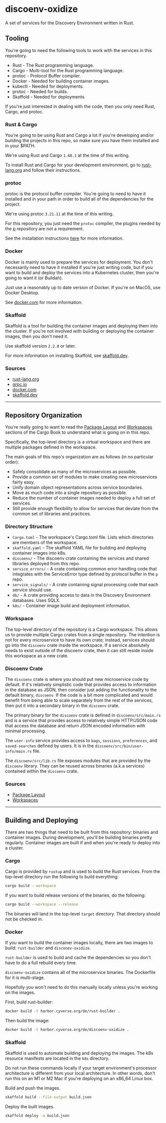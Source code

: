 # discoenv-oxidize

A set of services for the Discovery Environment written in Rust.

## Tooling
You're going to need the following tools to work with the services in this repository.
* Rust - The Rust programming language.
* Cargo - Multi-tool for the Rust programming language.
* protoc - Protocol Buffer compiler.
* Docker - Needed for building container images.
* kubectl - Needed for deployments.
* protoc - Needed for builds.
* Skaffold - Needed for deployments.

If you're just interested in dealing with the code, then you only need Rust, Cargo, and protoc.

### Rust & Cargo
You're going to be using Rust and Cargo a lot if you're developing and/or building the projects in this repo, so make sure you have them installed and in your $PATH.

We're using Rust and Cargo `1.68.1` at the time of this writing.

To install Rust and Cargo for your development environment, go to [rust-lang.org](https://www.rust-lang.org/tools/install) and follow their instructions.

### protoc
protoc is the protocol buffer compiler. You're going to need to have it installed and in your path in order to build all of the dependencies for the project.

We're using protoc `3.21.11` at the time of this writing.

For this repository, you just need the `protoc` compiler, the plugins needed by the [p](https://github.com/cyverse-de/p) repository are not a requirement.

See the installation instructions [here](https://grpc.io/docs/protoc-installation/) for more information.

### Docker
Docker is mainly used to prepare the services for deployment. You don't necessarily need to have it installed if you're just writing code, but if you want to build and deploy the services into a Kubernetes cluster, then you're going to want it (or Buildah).

Just use a reasonably up to date version of Docker. If you're on MacOS, use Docker Desktop.

See [docker.com](https://www.docker.com/) for more information.

### Skaffold
Skaffold is a tool for building the container images and deploying them into the cluster. If you're not involved with building or deploying the container images, then you don't need it.

Use skaffold version `2.2.0` or later.

For more information on installing Skaffold, see [skaffold.dev](https://skaffold.dev/docs/install/#standalone-binary).

### Sources
* [rust-lang.org](https://www.rust-lang.org/tools/install)
* [grpc.io](https://grpc.io/docs/protoc-installation/)
* [docker.com](https://www.docker.com/)
* [skaffold.dev](https://skaffold.dev/docs/install/#standalone-binary)

---

## Repository Organization
You're really going to want to read the [Package Layout](https://doc.rust-lang.org/cargo/guide/project-layout.html) and [Workspaces](https://doc.rust-lang.org/cargo/reference/workspaces.html) sections of the Cargo Book to understand what is going on in this repo.

Specifically, the top-level directory is a virtual workspace and there are multiple packages defined in the workspace.

The main goals of this repo's organization are as follows (in no particular order):
* Safely consolidate as many of the microservices as possible.
* Provide a common set of modules to make creating new microservices fairly easy.
* Unify domain object representations across service boundaries.
* Move as much code into a single repository as possible.
* Reduce the number of container images needed to deploy a full set of services.
* Still provide enough flexibility to allow for services that deviate from the common set of libraries and practices.

### Directory Structure
* `Cargo.toml` - The workspace's Cargo.toml file. Lists which directories are members of the workspace.
* `skaffold.yaml` - The skaffold YAML file for building and deploying container images into k8s.
* `discoenv/` - The discoenv crate containing the services and shared libraries deployed from this repo.
* `service_errors/` - A crate containing common error handling code that integrates with the ServiceError type defined by protocol buffer in the `p` repo.
* `service_signals/` - A crate containing signal processing code that each service should use.
* `db/` - A crate providing access to data in the Discovery Environment databases. Uses SQLX.
* `k8s/` - Container image build and deployment information.

### Workspace
The top-level directory of the repository is a Cargo workspace. This allows us to provide multiple Cargo crates from a single repository. The intention is not for every microservice to have its own crate; instead, services should go into the `discoenv` crate inside the workspace. If a service absolutely needs to exist outside of the discoenv crate, then it can still reside inside this workspace as a new crate.

### Discoenv Crate
The `discoenv` crate is where you should put new microservice code by default. If it's relatively simplistic code that provides access to information in the database as JSON, then consider just adding the functionality to the default binary, `discoenv`. If the code is a bit more complicated and would benefit from being able to scale separately from the rest of the services, then put it into a secondary binary in the `discoenv` crate.

The primary binary for the `discoenv` crate is defined in `discoenv/src/main.rs` and is a service that provides access to relatively simple HTTP/JSON code that access the database and return JSON encoded information with minimal processing.

The `user-info` service provides access to `bags`, `sessions`, `preferences`, and `saved-searches` defined by users. It is in the `discoenv/src/bin/user-info/main.rs` file.

The `discoenv/src/lib.rs` file exposes modules that are provided by the `discoenv` library. They can be reused across binaries (a.k.a services) contained within the `discoenv` crate.

### Sources
* [Package Layout](https://doc.rust-lang.org/cargo/guide/project-layout.html)
* [Workspaces](https://doc.rust-lang.org/cargo/reference/workspaces.html)

---

## Building and Deploying
There are two things that need to be built from this repository: binaries and container images. During development, you'll be building binaries pretty regularly. Container images are built if and when you're ready to deploy into a cluster.

### Cargo
Cargo is provided by `rustup` and is used to build the Rust services. From the top-level directory run the following to build everything:
```bash
cargo build --workspace
```

If you want to build release versions of the binaries, do the following:

```bash
cargo build --workspace --release
```

The binaries will land in the top-level `target` directory. That directory should not be checked in.

### Docker
If you want to build the container images locally, there are two images to build: `rust-builder` and `disconev-oxidize`. 

`rust-builder` is used to build and cache the dependencies so you don't have to do a full rebuild every time.

`discoenv-oxidize` contains all of the microservice binaries. The Dockerfile for it is multi-stage. 

Hopefully you won't need to do this manually locally unless you're working on the images.

First, build rust-builder:
```bash
docker build -t harbor.cyverse.org/de/rust-builder .
```

Then build the image:
```bash
docker build -t harbor.cyverse.org/de/discoenv-oxidize .
```

### Skaffold
Skaffold is used to automate building and deploying the images. The k8s resource manifests are located in the `k8s` directory.

Do not run these commands locally if your target environment's processor architecture is different from your local architecture. In other words, don't run this on an M1 or M2 Mac if you're deploying on an x86_64 Linux box.

Build and push the images.
```bash
skaffold build --file-output build.json
```

Deploy the built images.
```bash
skaffold deploy -a build.json
```
